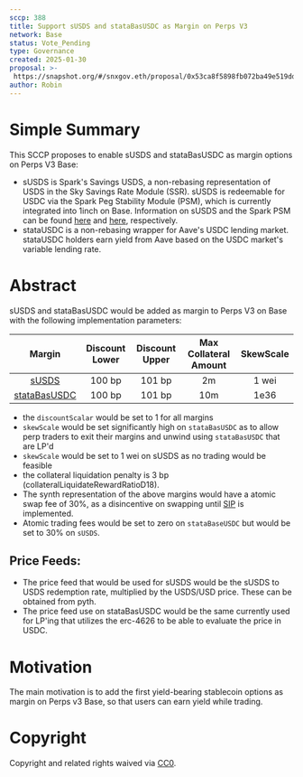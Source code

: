 ```yaml
---
sccp: 388
title: Support sUSDS and stataBasUSDC as Margin on Perps V3
network: Base
status: Vote_Pending
type: Governance
created: 2025-01-30
proposal: >-
 https://snapshot.org/#/snxgov.eth/proposal/0x53ca8f5898fb072ba49e519dda3aeebbe67a2dac73c992f9956606887e0345fc
author: Robin
---
```


# Simple Summary

This SCCP proposes to enable sUSDS and stataBasUSDC as margin options on Perps V3 Base: 
- sUSDS is Spark's Savings USDS, a non-rebasing representation of USDS in the Sky Savings Rate Module (SSR). sUSDS is redeemable for USDC via the Spark Peg Stability Module (PSM), which is currently integrated into 1inch on Base. Information on sUSDS and the Spark PSM can be found [here](https://docs.spark.fi/dev/savings/susds-token) and [here](https://docs.spark.fi/dev/savings/spark-psm), respectively.
- stataUSDC is a non-rebasing wrapper for Aave's USDC lending market. stataUSDC holders earn yield from Aave based on the USDC market's variable lending rate. 

# Abstract


sUSDS and stataBasUSDC would be added as margin to Perps V3 on Base with the following implementation parameters:

| **Margin** | **Discount Lower** | **Discount Upper** | **Max Collateral Amount** | **SkewScale** |
|:----------:|:------------------:|:------------------:|:-------------------------:|:-------------:|
|    [sUSDS](https://basescan.org/address/0x5875eee11cf8398102fdad704c9e96607675467a)   |        100 bp       |        101 bp       |             2m            |     1 wei     |
|  [stataBasUSDC](https://basescan.org/address/0x4ea71a20e655794051d1ee8b6e4a3269b13ccacc) |        100 bp       |        101 bp       |            10m            |     1e36      |


- the `discountScalar` would be set to 1 for all margins
- `skewScale` would be set significantly high on `stataBasUSDC` as to allow perp traders to exit their margins and unwind using `stataBasUSDC` that are LP'd
- `skewScale` would be set to 1 wei on sUSDS as no trading would be feasible 
- the collateral liquidation penalty is 3 bp (collateralLiquidateRewardRatioD18).
- The synth representation of the above margins would have a atomic swap fee of 30%, as a disincentive on swapping until [SIP](https://sips.synthetix.io/sips/sip-406/) is implemented.
- Atomic trading fees would be set to zero on `stataBaseUSDC` but would be set to 30% on `sUSDS`.

## Price Feeds: 
- The price feed that would be used for sUSDS would be the sUSDS to USDS redemption rate, multiplied by the USDS/USD price. These can be obtained from pyth.
- The price feed use on stataBasUSDC would be the same currently used for LP'ing that utilizes the erc-4626 to be able to evaluate the price in USDC.

# Motivation

The main motivation is to add the first yield-bearing stablecoin options as margin on Perps v3 Base, so that users can earn yield while trading.


# Copyright
Copyright and related rights waived via [CC0](https://creativecommons.org/publicdomain/zero/1.0/).

